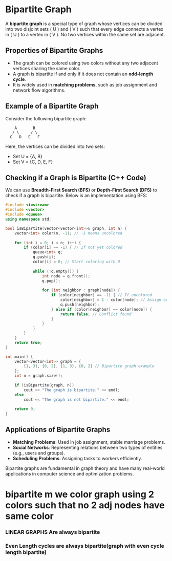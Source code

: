# Bipartite Graph

A **bipartite graph** is a special type of graph whose vertices can be divided into two disjoint sets \( U \) and \( V \) such that every edge connects a vertex in \( U \) to a vertex in \( V \). No two vertices within the same set are adjacent.

## Properties of Bipartite Graphs
- The graph can be colored using two colors without any two adjacent vertices sharing the same color.
- A graph is bipartite if and only if it does not contain an **odd-length cycle**.
- It is widely used in **matching problems**, such as job assignment and network flow algorithms.

## Example of a Bipartite Graph
Consider the following bipartite graph:

```
    A       B
   / \     / \
  C   D   E   F
```
Here, the vertices can be divided into two sets:
- Set U = {A, B}
- Set V = {C, D, E, F}

## Checking if a Graph is Bipartite (C++ Code)
We can use **Breadth-First Search (BFS)** or **Depth-First Search (DFS)** to check if a graph is bipartite. Below is an implementation using BFS:

```cpp
#include <iostream>
#include <vector>
#include <queue>
using namespace std;

bool isBipartite(vector<vector<int>>& graph, int n) {
    vector<int> color(n, -1); // -1 means uncolored
    
    for (int i = 0; i < n; i++) {
        if (color[i] == -1) { // If not yet colored
            queue<int> q;
            q.push(i);
            color[i] = 0; // Start coloring with 0
            
            while (!q.empty()) {
                int node = q.front();
                q.pop();
                
                for (int neighbor : graph[node]) {
                    if (color[neighbor] == -1) { // If uncolored
                        color[neighbor] = 1 - color[node]; // Assign opposite color
                        q.push(neighbor);
                    } else if (color[neighbor] == color[node]) {
                        return false; // Conflict found
                    }
                }
            }
        }
    }
    return true;
}

int main() {
    vector<vector<int>> graph = {
        {1, 3}, {0, 2}, {1, 3}, {0, 2} // Bipartite graph example
    };
    int n = graph.size();
    
    if (isBipartite(graph, n))
        cout << "The graph is bipartite." << endl;
    else
        cout << "The graph is not bipartite." << endl;
    
    return 0;
}
```

## Applications of Bipartite Graphs
- **Matching Problems**: Used in job assignment, stable marriage problems.
- **Social Networks**: Representing relations between two types of entities (e.g., users and groups).
- **Scheduling Problems**: Assigning tasks to workers efficiently.

Bipartite graphs are fundamental in graph theory and have many real-world applications in computer science and optimization problems.


# bipartite m we color graph using 2 colors such that no 2 adj nodes have same color

### LINEAR GRAPHS Are always bipartite
### Even Length cycles are always bipartite(graph with even cycle length bipartite)
